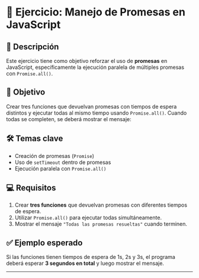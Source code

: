 # 🚀 Ejercicio: Manejo de Promesas en JavaScript

## 📌 Descripción  
Este ejercicio tiene como objetivo reforzar el uso de **promesas** en JavaScript, específicamente la ejecución paralela de múltiples promesas con `Promise.all()`.  

## 🎯 Objetivo  
Crear tres funciones que devuelvan promesas con tiempos de espera distintos y ejecutar todas al mismo tiempo usando `Promise.all()`. Cuando todas se completen, se deberá mostrar el mensaje:  


## 🛠️ Temas clave  
- Creación de promesas (`Promise`)  
- Uso de `setTimeout` dentro de promesas  
- Ejecución paralela con `Promise.all()`  

## 💻 Requisitos  
1. Crear **tres funciones** que devuelvan promesas con diferentes tiempos de espera.  
2. Utilizar `Promise.all()` para ejecutar todas simultáneamente.  
3. Mostrar el mensaje `"Todas las promesas resueltas"` cuando terminen.  

## ✅ Ejemplo esperado  
Si las funciones tienen tiempos de espera de 1s, 2s y 3s, el programa deberá esperar **3 segundos en total** y luego mostrar el mensaje.  

---

